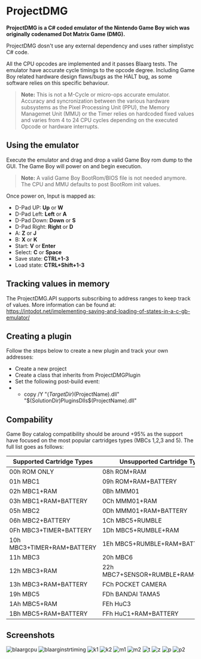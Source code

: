 # ProjectDMG

**ProjectDMG is a C# coded emulator of the Nintendo Game Boy wich was originally codenamed Dot Matrix Game (DMG).**

ProjectDMG dosn't use any external dependency and uses rather simplistyc C# code.

All the CPU opcodes are implemented and it passes Blaarg tests.
The emulator have accurate cycle timings to the opcode degree. Including Game Boy related hardware design flaws/bugs as the HALT bug, as some software relies on this specific behaviour.

> **Note:**  This is not a M-Cycle or micro-ops accurate emulator.
> Accuracy and syncronization between the various hardware subsystems as the Pixel Processing Unit (PPU), the Memory Managemet Unit (MMU) or the Timer relies on hardcoded fixed values and varies from 4 to 24 CPU cycles depending on the executed Opcode or hardware interrupts.

## Using the emulator

Execute the emulator and drag and drop a valid Game Boy rom dump to the GUI. The Game Boy will power on and begin execution.

> **Note:**  A valid Game Boy BootRom/BIOS file is not needed anymore. The CPU and MMU defaults to post BootRom init values.
 
Once power on, Input is mapped as:

* D-Pad UP: **Up** or **W**
* D-Pad Left: **Left** or **A**
* D-Pad Down: **Down** or **S**
* D-Pad Right: **Right** or **D**
* A: **Z** or **J**
* B: **X** or **K**
* Start: **V** or **Enter**
* Select: **C** or **Space**
* Save state: **CTRL+1-3**
* Load state: **CTRL+Shift+1-3**

## Tracking values in memory

The ProjectDMG.API supports subscribing to address ranges to keep track of values. More information can be found at: https://intodot.net/implementing-saving-and-loading-of-states-in-a-c-gb-emulator/

## Creating a plugin

Follow the steps below to create a new plugin and track your own addresses:
* Create a new project
* Create a class that inherits from ProjectDMGPlugin
* Set the following post-build event: 
* * copy /Y "$(TargetDir)$(ProjectName).dll" "$(SolutionDir)PluginsDlls\$(ProjectName).dll"

## Compability

Game Boy catalog compatibility should be around +95% as the support have focused on the most popular cartridges types (MBCs 1,2,3 and 5). The full list goes as follows:

|Supported Cartridge Types  | Unsupported Cartridge Types |
|--|--|
|00h  ROM ONLY  |  08h  ROM+RAM |
|01h  MBC1  |  09h  ROM+RAM+BATTERY |
|02h  MBC1+RAM  |   0Bh  MMM01|
|03h  MBC1+RAM+BATTERY  |  0Ch  MMM01+RAM |
|05h  MBC2  |  0Dh  MMM01+RAM+BATTERY |
|06h  MBC2+BATTERY  | 1Ch  MBC5+RUMBLE |
|0Fh  MBC3+TIMER+BATTERY  | 1Dh  MBC5+RUMBLE+RAM |
|10h  MBC3+TIMER+RAM+BATTERY  | 1Eh  MBC5+RUMBLE+RAM+BATTERY |
|11h  MBC3  | 20h  MBC6 |
|12h  MBC3+RAM  | 22h  MBC7+SENSOR+RUMBLE+RAM+BATTERY |
|13h  MBC3+RAM+BATTERY  | FCh  POCKET CAMERA |
|19h  MBC5  | FDh  BANDAI TAMA5 |
|1Ah  MBC5+RAM  | FEh  HuC3 |
|1Bh  MBC5+RAM+BATTERY  |  FFh  HuC1+RAM+BATTERY |

## Screenshots

![blaargcpu](https://user-images.githubusercontent.com/28767885/50447289-692f0680-091a-11e9-92b6-583e7262658e.PNG)
![blaarginstrtiming](https://user-images.githubusercontent.com/28767885/50447290-692f0680-091a-11e9-9937-b4f23bd6d169.PNG)
![k1](https://user-images.githubusercontent.com/28767885/50447291-69c79d00-091a-11e9-89fd-c1931b37e30d.PNG)
![k2](https://user-images.githubusercontent.com/28767885/50447293-69c79d00-091a-11e9-927a-090f098f542b.PNG)
![m1](https://user-images.githubusercontent.com/28767885/50447294-69c79d00-091a-11e9-9965-e5ded1888aa2.PNG)
![m2](https://user-images.githubusercontent.com/28767885/50447295-69c79d00-091a-11e9-9780-82e5a8c8a90b.PNG)
![t](https://user-images.githubusercontent.com/28767885/50447296-6a603380-091a-11e9-9e2a-54b5c4d71b9f.PNG)
![z](https://user-images.githubusercontent.com/28767885/50447297-6a603380-091a-11e9-984b-c4a5ca9d20c3.PNG)
![p](https://user-images.githubusercontent.com/28767885/50447298-6a603380-091a-11e9-9b6a-fde84205564d.PNG)
![p2](https://user-images.githubusercontent.com/28767885/50447299-6a603380-091a-11e9-86fe-4e50c70f0f3e.PNG)
